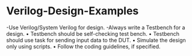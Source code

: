 # Verilog-Design-Examples

-Use Verilog/System Verilog for design.
-Always write a Testbench for a design.
•	Testbench should be self-checking test bench.
•	Testbench should use task for sending input data to the DUT.
•	Simulate the design only using scripts.
•	Follow the coding guidelines, if specified.
